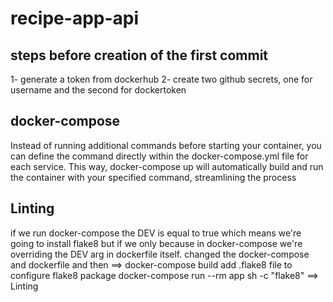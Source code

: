 # recipe-app-api
## steps before creation of the first commit
1- generate a token from dockerhub
2- create two github secrets, one for username and the second for dockertoken

## docker-compose 
Instead of running additional commands before starting your container, you can define the command directly within the docker-compose.yml file for each service. This way, docker-compose up will automatically build and run the container with your specified command, streamlining the process

## Linting
if we run docker-compose the DEV is equal to true which means we're going to
install flake8 but if we only because in docker-compose we're overriding the
DEV arg in dockerfile itself.
changed the docker-compose and dockerfile and then ==> docker-compose build
add .flake8 file to configure flake8 package
docker-compose run --rm app sh -c "flake8" ==> Linting